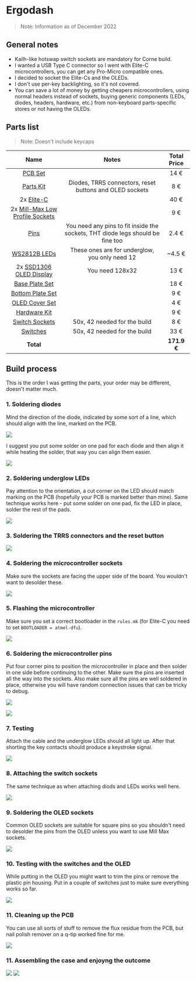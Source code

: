 # Ergodash

> Note: Information as of December 2022

## General notes
* Kailh-like hotswap switch sockets are mandatory for Corne build.
* I wanted a USB Type C connector so I went with Elite-C microcontrollers, you can get any Pro-Micro compatible ones.
* I decided to socket the Elite-Cs and the OLEDs.
* I don't use per-key backlighting, so it's not covered.
* You can save a lot of money by getting cheapers microcontrollers, using normal headers instead of sockets, buying generic components (LEDs, diodes, headers, hardware, etc.) from non-keyboard parts-specific stores or not having the OLEDs.

## Parts list
> Note: Doesn't include keycaps

| Name | Notes | Total Price |
|:----:|:-----:|:-----------:|
| [PCB Set](https://keycapsss.com/keyboard-parts/pcbs/53/crkbd-split-keyboard-pcb-corne-helidox?number=KC10022_MX_WH) | | 14 € |
| [Parts Kit](https://keycapsss.com/keyboard-parts/pcbs/53/crkbd-split-keyboard-pcb-corne-helidox?number=KC10022_PARTS) | Diodes, TRRS connectors, reset buttons and OLED sockets | 8 € |
| 2x [Elite-C](https://splitkb.com/products/elite-c-low-profile-rev4-microcontroller) | | 40 € |
| 2x [Mill-Max Low Profile Sockets](https://splitkb.com/products/mill-max-low-profile-sockets?_pos=1&_sid=3bce89d5a&_ss=r) | | 9 € |
| [Pins](https://keycapsss.com/keyboard-parts/parts/240/needle-connector/pins-10mm-x-0.6mm-pitch-2.54mm?c=11) | You need any pins to fit inside the sockets, THT diode legs should be fine too | 2.4 € |
| [WS2812B LEDs](https://splitkb.com/products/ws2812b-rgb-led?_pos=2&_sid=136a9a0aa&_ss=r) | These ones are for underglow, you only need 12 | ~4.5 € |
| 2x [SSD1306 OLED Display](https://splitkb.com/collections/keyboard-parts/products/oled-display?variant=31716335648845) | You need 128x32 | 13 € |
| [Base Plate Set](https://splitkb.com/collections/cases-and-plates/products/aurora-corne-low-profile-case?variant=43446808674563) | | 18 € |
| [Bottom Plate Set](https://splitkb.com/collections/cases-and-plates/products/aurora-corne-low-profile-case?variant=43446808838403) | | 9 € |
| [OLED Cover Set](https://splitkb.com/collections/cases-and-plates/products/aurora-corne-low-profile-case?variant=43468300189955) | | 4 € |
| [Hardware Kit](https://splitkb.com/collections/cases-and-plates/products/aurora-corne-low-profile-case?variant=43446809035011) | | 9 € |
| [Switch Sockets](https://splitkb.com/products/kailh-hotswap-sockets?variant=43579173961987) | 50x, 42 needed for the build | 8 € |
| [Switches](https://keygem.com/collections/tactile/products/gazzew-u4t-10pcs) | 50x, 42 needed for the build | 33 € |
| **Total** | |        **171.9 €**     |

## Build process

This is the order I was getting the parts, your order may be different, doesn't matter much.

### 1. Soldering diodes

Mind the direction of the diode, indicated by some sort of a line, which should align with the line, marked on the PCB.

![](img/1.jpg)

I suggest you put some solder on one pad for each diode and then align it while heating the solder, that way you can align them easier.

![](img/2.jpg)

### 2. Soldering underglow LEDs

Pay attention to the orientation, a cut corner on the LED should match marking on the PCB (hopefully your PCB is marked better than mine). Same technique works here - put some solder on one pad, fix the LED in place, solder the rest of the pads.

![](img/3.jpg)

### 3. Soldering the TRRS connectors and the reset button

![](img/4.jpg)

### 4. Soldering the microcontroller sockets

Make sure the sockets are facing the upper side of the board. You wouldn't want to desolder these.

![](img/5.jpg)

### 5. Flashing the microcontroller

Make sure you set a correct bootloader in the `rules.mk` (for Elite-C you need to set `BOOTLOADER = atmel-dfu`).

![](img/flash.gif)

### 6. Soldering the microcontroller pins

Put four corner pins to position the microcontroller in place and then solder in one side before continuing to the other. Make sure the pins are inserted all the way into the sockets. Also make sure all the pins are well soldered in place, otherwise you will have random connection issues that can be tricky to debug.

![](img/6.jpg)

![](img/7.jpg)

### 7. Testing

Attach the cable and the underglow LEDs should all light up. After that shorting the key contacts should produce a keystroke signal.

![](img/test1.gif)

### 8. Attaching the switch sockets

The same technique as when attaching diods and LEDs works well here.

![](img/8.jpg)

### 9. Soldering the OLED sockets

Common OLED sockets are suitable for square pins so you shouldn't need to desolder the pins from the OLED unless you want to use Mill Max sockets.

![](img/9.jpg)

### 10. Testing with the switches and the OLED

While putting in the OLED you might want to trim the pins or remove the plastic pin housing. Put in a couple of switches just to make sure everything works so far.

![](img/test2.gif)

### 11. Cleaning up the PCB

You can use all sorts of stuff to remove the flux residue from the PCB, but nail polish remover on a q-tip worked fine for me.

![](img/10.jpg)

### 11. Assembling the case and enjoyng the outcome

![](img/res1.jpg)
![](img/res2.jpg)
